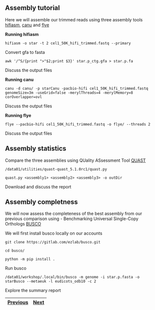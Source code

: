 ## Assembly tutorial 

Here we will assemble our trimmed reads using three assembly tools [hifiasm](https://github.com/chhylp123/hifiasm), [canu](https://canu.readthedocs.io/en/latest/tutorial.html) and [flye](https://github.com/mikolmogorov/Flye)  


**Running hifiasm**

```
hifiasm -o star -t 2 cel1_50K_hifi_trimmed.fastq --primary
```


Convert gfa to fasta


```
awk '/^S/{print ">"$2;print $3}' star.p_ctg.gfa > star.p.fa
```

Discuss the output files

**Running canu**

```
canu -d canu/ -p starCanu -pacbio-hifi cel1_50K_hifi_trimmed.fastq genomeSize=3m -useGrid=false -merylThreads=4 -merylMemory=8 corOverlapper=ovl
```

Discuss the output files

**Running flye**

```
flye --pacbio-hifi cel1_50K_hifi_trimmed.fastq -o flye/ --threads 2
```

Discuss the output files


## Assembly statistics 

Compare the three assemblies using QUality ASsessment Tool [QUAST](https://github.com/ablab/quast)


```
/data01/utilities/quast-quast_5.1.0rc1/quast.py
```

```
quast.py <assembly1> <assembly2> <assembly3> -o outDir
```

Download and discuss the report 

## Assembly completness 

We will now assess the completeness of the best assembly from our previous comparison using - Benchmarking Universal Single-Copy Orthologs [BUSCO](https://busco.ezlab.org/)

We will first install busco locally on our accounts

```
git clone https://gitlab.com/ezlab/busco.git
```

```
cd busco/
```

```
python -m pip install .
```

Run busco

```
/data01/workshop/.local/bin/busco -m genome -i star.p.fasta -o  starBusco --metaeuk -l eudicots_odb10 -c 2
```

Explore the summary report

|[Previous](https://github.com/LandiMi2/GenomeAssemblyTut/blob/main/02_GenomeScope2.md)|[Next](https://github.com/LandiMi2/GenomeAssemblyTut/blob/main/04_YAHS.md)|
|---|---|
